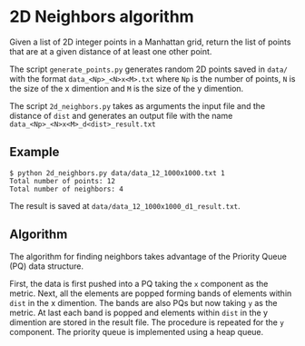 # 2D Neighbors algorithm

Given a list of 2D integer points in a Manhattan grid, return the list of points that are at a given distance of at least one other point.

The script `generate_points.py` generates random 2D points saved in `data/` with the format `data_<Np>_<N>x<M>.txt` where `Np` is the number of points, `N` is the size of the x dimention and `M` is the size of the y dimention. 

The script `2d_neighbors.py` takes as arguments the input file and the distance of `dist` and generates an output file with the name `data_<Np>_<N>x<M>_d<dist>_result.txt`

## Example

```
$ python 2d_neighbors.py data/data_12_1000x1000.txt 1
Total number of points: 12
Total number of neighbors: 4
```

The result is saved at `data/data_12_1000x1000_d1_result.txt`.

## Algorithm

The algorithm for finding neighbors takes advantage of the Priority Queue (PQ) data structure. 

First, the data is first pushed into a PQ taking the `x` component as the metric. Next, all the elements are popped forming bands of elements within `dist` in the x dimention. The bands are also PQs but now taking `y` as the metric. At last each band is popped and elements within `dist` in the y dimention are stored in the result file. The procedure is repeated for the `y` component. The priority queue is implemented using a heap queue. 
